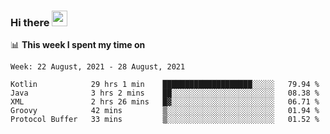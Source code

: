 ### Hi there <a href="https://www.gautamkrishnar.com/"><img src="https://media.giphy.com/media/hvRJCLFzcasrR4ia7z/giphy.gif" width="25px"></a>

📊 **This week I spent my time on**

<!--START_SECTION:waka-->
```text
Week: 22 August, 2021 - 28 August, 2021

Kotlin            29 hrs 1 min    ████████████████████░░░░░   79.94 % 
Java              3 hrs 2 mins    ██░░░░░░░░░░░░░░░░░░░░░░░   08.38 % 
XML               2 hrs 26 mins   █▓░░░░░░░░░░░░░░░░░░░░░░░   06.71 % 
Groovy            42 mins         ▒░░░░░░░░░░░░░░░░░░░░░░░░   01.94 % 
Protocol Buffer   33 mins         ▒░░░░░░░░░░░░░░░░░░░░░░░░   01.52 % 
```
<!--END_SECTION:waka-->
